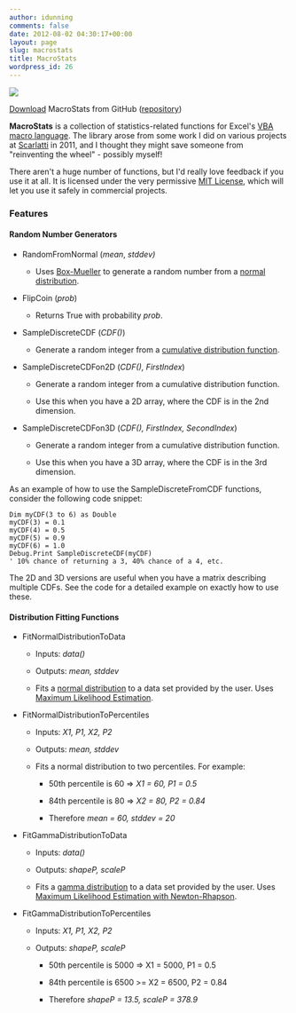 ```yaml
---
author: idunning
comments: false
date: 2012-08-02 04:30:17+00:00
layout: page
slug: macrostats
title: MacroStats
wordpress_id: 26
---
```


[![](http://idunning.scripts.mit.edu/blog/wp-content/uploads/2012/08/macrostats.png)](http://idunning.scripts.mit.edu/blog/wp-content/uploads/2012/08/macrostats.png)


[Download](https://github.com/IainNZ/MacroStats/zipball/master) MacroStats from GitHub ([repository](https://github.com/IainNZ/MacroStats))


**MacroStats** is a collection of statistics-related functions for Excel's [VBA macro language](http://en.wikipedia.org/wiki/Visual_Basic_for_Applications). The library arose from some work I did on various projects at [Scarlatti](http://www.scarlatti.co.nz/) in 2011, and I thought they might save someone from "reinventing the wheel" - possibly myself!

There aren't a huge number of functions, but I'd really love feedback if you use it at all. It is licensed under the very permissive [MIT License](http://www.opensource.org/licenses/mit-license.php), which will let you use it safely in commercial projects.


### Features




#### Random Number Generators





	
  * RandomFromNormal (_mean_, _stddev)_

	
    * Uses [Box-Mueller](http://en.wikipedia.org/wiki/Normal_distribution#Generating_values_from_normal_distribution) to generate a random number from a [normal distribution](http://en.wikipedia.org/wiki/Normal_distribution).




	
  * FlipCoin (_prob_)

	
    * Returns True with probability _prob_.




	
  * SampleDiscreteCDF (_CDF()_)

	
    * Generate a random integer from a [cumulative distribution function](http://en.wikipedia.org/wiki/Cumulative_distribution_function).




	
  * SampleDiscreteCDFon2D (_CDF(), FirstIndex_)

	
    * Generate a random integer from a cumulative distribution function.

	
    * Use this when you have a 2D array, where the CDF is in the 2nd dimension.




	
  * SampleDiscreteCDFon3D (_CDF(), FirstIndex, SecondIndex_)

	
    * Generate a random integer from a cumulative distribution function.

	
    * Use this when you have a 3D array, where the CDF is in the 3rd dimension.





As an example of how to use the SampleDiscreteFromCDF functions, consider the following code snippet:

    
    Dim myCDF(3 to 6) as Double
    myCDF(3) = 0.1
    myCDF(4) = 0.5
    myCDF(5) = 0.9
    myCDF(6) = 1.0
    Debug.Print SampleDiscreteCDF(myCDF)
    ' 10% chance of returning a 3, 40% chance of a 4, etc.


The 2D and 3D versions are useful when you have a matrix describing multiple CDFs. See the code for a detailed example on exactly how to use these.


#### Distribution Fitting Functions





	
  * FitNormalDistributionToData

	
    * Inputs: _data()_

	
    * Outputs: _mean, stddev_

	
    * Fits a [normal distribution](http://en.wikipedia.org/wiki/Normal_distribution) to a data set provided by the user. Uses [Maximum Likelihood Estimation](http://en.wikipedia.org/wiki/Normal_distribution#Estimation_of_parameters).




	
  * FitNormalDistributionToPercentiles

	
    * Inputs: _X1, P1, X2, P2_

	
    * Outputs: _mean, stddev_



	
    * Fits a normal distribution to two percentiles. For example:

	
      * 50th percentile is 60 => _X1 = 60, P1 = 0.5_

	
      * 84th percentile is 80 => _X2 = 80, P2 = 0.84_

	
      * Therefore _mean = 60, stddev = 20_







	
  * FitGammaDistributionToData

	
    * Inputs: _data()_

	
    * Outputs: _shapeP, scaleP_

	
    * Fits a [gamma distribution](http://en.wikipedia.org/wiki/Gamma_distribution) to a data set provided by the user. Uses [Maximum Likelihood Estimation with Newton-Rhapson](http://en.wikipedia.org/wiki/Gamma_distribution#Maximum_likelihood_estimation).




	
  * FitGammaDistributionToPercentiles

	
    * Inputs: _X1, P1, X2, P2_

	
    * Outputs: _shapeP, scaleP_

	
      * 50th percentile is 5000 => X1 = 5000, P1 = 0.5

	
      * 84th percentile is 6500 >= X2 = 6500, P2 = 0.84

	
      * Therefore _shapeP = 13.5, scaleP = 378.9_









